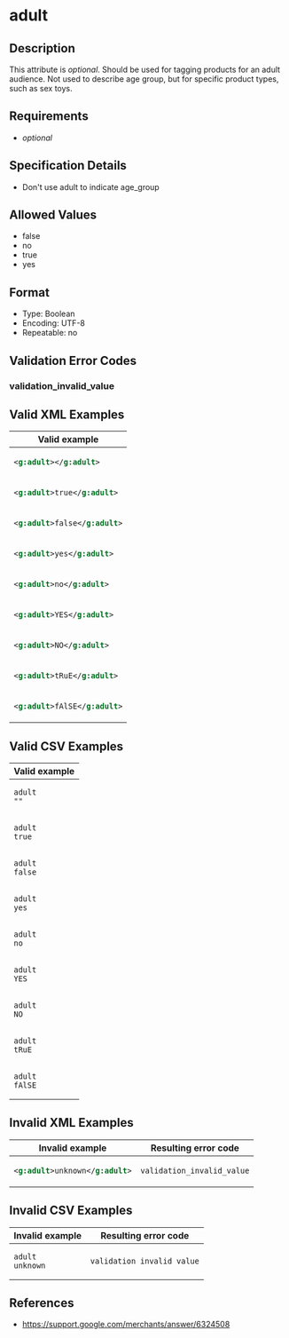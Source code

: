 # adult

## Description

This attribute is *optional*.
Should be used for tagging products for an adult audience. Not used to describe age group, but for specific product types, such as sex toys.

## Requirements

* *optional*


## Specification Details

- Don't use adult to indicate age_group

## Allowed Values
- false
- no
- true
- yes

## Format

- Type: Boolean
- Encoding: UTF-8
- Repeatable: no


## Validation Error Codes

### validation_invalid_value

## Valid XML Examples

<table>
<thead>
<tr><th>Valid example           </th></tr>
</thead>
<tbody>
<tr><td>

```xml
<g:adult></g:adult>     
```

</td></tr>
<tr><td>

```xml
<g:adult>true</g:adult> 
```

</td></tr>
<tr><td>

```xml
<g:adult>false</g:adult>
```

</td></tr>
<tr><td>

```xml
<g:adult>yes</g:adult>  
```

</td></tr>
<tr><td>

```xml
<g:adult>no</g:adult>   
```

</td></tr>
<tr><td>

```xml
<g:adult>YES</g:adult>  
```

</td></tr>
<tr><td>

```xml
<g:adult>NO</g:adult>   
```

</td></tr>
<tr><td>

```xml
<g:adult>tRuE</g:adult> 
```

</td></tr>
<tr><td>

```xml
<g:adult>fAlSE</g:adult>
```

</td></tr>
</tbody>
</table>

## Valid CSV Examples

<table>
<thead>
<tr><th>Valid example  </th></tr>
</thead>
<tbody>
<tr><td>

```csv
adult
""       
```

</td></tr>
<tr><td>

```csv
adult
true     
```

</td></tr>
<tr><td>

```csv
adult
false    
```

</td></tr>
<tr><td>

```csv
adult
yes      
```

</td></tr>
<tr><td>

```csv
adult
no       
```

</td></tr>
<tr><td>

```csv
adult
YES      
```

</td></tr>
<tr><td>

```csv
adult
NO       
```

</td></tr>
<tr><td>

```csv
adult
tRuE     
```

</td></tr>
<tr><td>

```csv
adult
fAlSE    
```

</td></tr>
</tbody>
</table>

## Invalid XML Examples

<table>
<thead>
<tr><th>Invalid example           </th><th>Resulting error code    </th></tr>
</thead>
<tbody>
<tr><td>

```xml
<g:adult>unknown</g:adult>
```

</td><td>

```xml
validation_invalid_value
```

</td></tr>
</tbody>
</table>

## Invalid CSV Examples

<table>
<thead>
<tr><th>Invalid example  </th><th>Resulting error code    </th></tr>
</thead>
<tbody>
<tr><td>

```csv
adult
unknown    
```

</td><td>

```csv
validation_invalid_value
```

</td></tr>
</tbody>
</table>

## References
* https://support.google.com/merchants/answer/6324508
